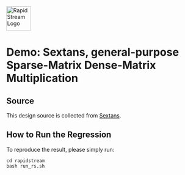 <!--
Copyright (c) 2024 RapidStream Design Automation, Inc. and contributors.
All rights reserved. The contributor(s) of this file has/have agreed to the
RapidStream Contributor License Agreement.
-->

<img src="https://imagedelivery.net/AU8IzMTGgpVmEBfwPILIgw/1b565657-df33-41f9-f29e-0d539743e700/128" width="64px" alt="RapidStream Logo" />

# Demo: Sextans, general-purpose Sparse-Matrix Dense-Matrix Multiplication

## Source

This design source is collected from [Sextans](https://github.com/linghaosong/Sextans).

## How to Run the Regression

To reproduce the result, please simply run:
```
cd rapidstream
bash run_rs.sh
```
